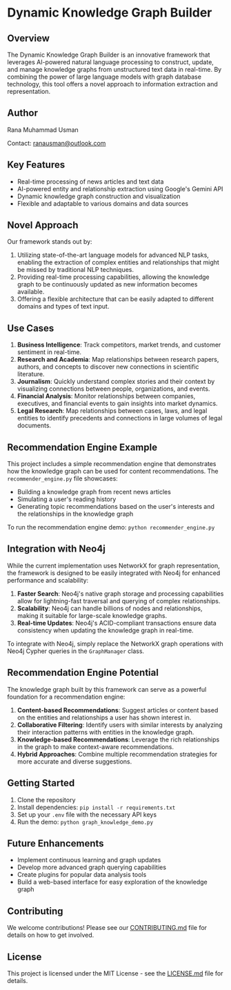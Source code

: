 # Dynamic Knowledge Graph Builder

## Overview

The Dynamic Knowledge Graph Builder is an innovative framework that leverages AI-powered natural language processing to construct, update, and manage knowledge graphs from unstructured text data in real-time. By combining the power of large language models with graph database technology, this tool offers a novel approach to information extraction and representation.


## Author

Rana Muhammad Usman

Contact: ranausman@outlook.com


## Key Features

- Real-time processing of news articles and text data
- AI-powered entity and relationship extraction using Google's Gemini API
- Dynamic knowledge graph construction and visualization
- Flexible and adaptable to various domains and data sources

## Novel Approach

Our framework stands out by:

1. Utilizing state-of-the-art language models for advanced NLP tasks, enabling the extraction of complex entities and relationships that might be missed by traditional NLP techniques.
2. Providing real-time processing capabilities, allowing the knowledge graph to be continuously updated as new information becomes available.
3. Offering a flexible architecture that can be easily adapted to different domains and types of text input.

## Use Cases

1. **Business Intelligence**: Track competitors, market trends, and customer sentiment in real-time.
2. **Research and Academia**: Map relationships between research papers, authors, and concepts to discover new connections in scientific literature.
3. **Journalism**: Quickly understand complex stories and their context by visualizing connections between people, organizations, and events.
4. **Financial Analysis**: Monitor relationships between companies, executives, and financial events to gain insights into market dynamics.
5. **Legal Research**: Map relationships between cases, laws, and legal entities to identify precedents and connections in large volumes of legal documents.


## Recommendation Engine Example

This project includes a simple recommendation engine that demonstrates how the knowledge graph can be used for content recommendations. The `recommender_engine.py` file showcases:

- Building a knowledge graph from recent news articles
- Simulating a user's reading history
- Generating topic recommendations based on the user's interests and the relationships in the knowledge graph

To run the recommendation engine demo:
`python recommender_engine.py`


## Integration with Neo4j

While the current implementation uses NetworkX for graph representation, the framework is designed to be easily integrated with Neo4j for enhanced performance and scalability:

1. **Faster Search**: Neo4j's native graph storage and processing capabilities allow for lightning-fast traversal and querying of complex relationships.
2. **Scalability**: Neo4j can handle billions of nodes and relationships, making it suitable for large-scale knowledge graphs.
3. **Real-time Updates**: Neo4j's ACID-compliant transactions ensure data consistency when updating the knowledge graph in real-time.

To integrate with Neo4j, simply replace the NetworkX graph operations with Neo4j Cypher queries in the `GraphManager` class.

## Recommendation Engine Potential

The knowledge graph built by this framework can serve as a powerful foundation for a recommendation engine:

1. **Content-based Recommendations**: Suggest articles or content based on the entities and relationships a user has shown interest in.
2. **Collaborative Filtering**: Identify users with similar interests by analyzing their interaction patterns with entities in the knowledge graph.
3. **Knowledge-based Recommendations**: Leverage the rich relationships in the graph to make context-aware recommendations.
4. **Hybrid Approaches**: Combine multiple recommendation strategies for more accurate and diverse suggestions.

## Getting Started

1. Clone the repository
2. Install dependencies: `pip install -r requirements.txt`
3. Set up your `.env` file with the necessary API keys
4. Run the demo: `python graph_knowledge_demo.py`

## Future Enhancements

- Implement continuous learning and graph updates
- Develop more advanced graph querying capabilities
- Create plugins for popular data analysis tools
- Build a web-based interface for easy exploration of the knowledge graph

## Contributing

We welcome contributions! Please see our [CONTRIBUTING.md](CONTRIBUTING.md) file for details on how to get involved.

## License

This project is licensed under the MIT License - see the [LICENSE.md](LICENSE.md) file for details.
